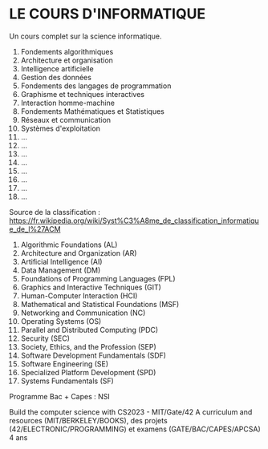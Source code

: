 # LE COURS D'INFORMATIQUE

Un cours complet sur la science informatique.

1.  Fondements algorithmiques
2.  Architecture et organisation
3.  Intelligence artificielle
4.  Gestion des données
5.  Fondements des langages de programmation
6.  Graphisme et techniques interactives
7.  Interaction homme-machine
8.  Fondements Mathématiques et Statistiques
9.  Réseaux et communication
10. Systèmes d'exploitation
11. ...
12. ...
13. ...
14. ...
15. ...
16. ...
17. ...
18. ...


Source de la classification : https://fr.wikipedia.org/wiki/Syst%C3%A8me_de_classification_informatique_de_l%27ACM


01. Algorithmic Foundations (AL)
02. Architecture and Organization (AR)
03. Artificial Intelligence (AI)
04. Data Management (DM)
05. Foundations of Programming Languages (FPL)
06. Graphics and Interactive Techniques (GIT)
07. Human-Computer Interaction (HCI)
08. Mathematical and Statistical Foundations (MSF)
09. Networking and Communication (NC)
10. Operating Systems (OS)
11. Parallel and Distributed Computing (PDC)
12. Security (SEC)
13. Society, Ethics, and the Profession (SEP)
14. Software Development Fundamentals (SDF)
15. Software Engineering (SE)
16. Specialized Platform Development (SPD)
17. Systems Fundamentals (SF)

Programme Bac + Capes : NSI

Build the computer science with CS2023 - MIT/Gate/42
A curriculum and resources (MIT/BERKELEY/BOOKS), des projets (42/ELECTRONIC/PROGRAMMING) et examens (GATE/BAC/CAPES/APCSA)
4 ans
